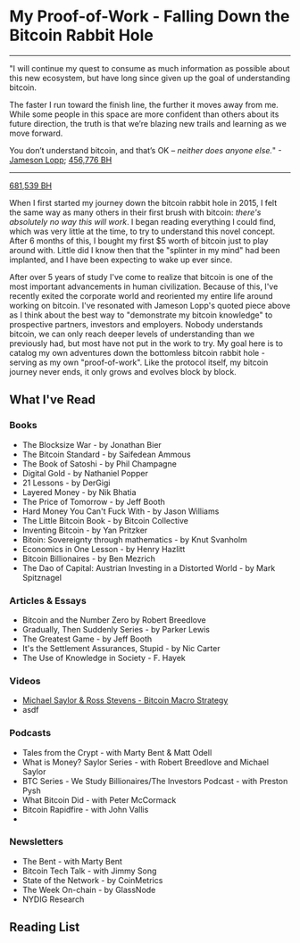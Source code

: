 # My Proof-of-Work - Falling Down the Bitcoin Rabbit Hole
***

"I will continue my quest to consume as much information as possible about this new ecosystem, but have long since given up the goal of understanding bitcoin.

The faster I run toward the finish line, the further it moves away from me. While some people in this space are more confident than others about its future direction, the truth is that we’re blazing new trails and learning as we move forward.  

You don’t understand bitcoin, and that’s OK – _neither does anyone else._" -[Jameson Lopp](https://www.coindesk.com/nobody-understands-bitcoin-thats-ok); [456,776 BH](https://blockstream.info/block/0000000000000000016827e9a4c094eb3f2d85ac18a85e05506e257b2daf8e1f)

***

[681,539 BH](https://blockstream.info/block/00000000000000000003145493db18ee69a7c3da96d32791fcc246452847caa3)

When I first started my journey down the bitcoin rabbit hole in 2015, I felt the same way as many others in their first brush with bitcoin: *_there's absolutely no way this will work_*.  I began reading everything I could find, which was very little at the time, to try to understand this novel concept.  After 6 months of this, I bought my first $5 worth of bitcoin just to play around with.  Little did I know then that the "splinter in my mind" had been implanted, and I have been expecting to wake up ever since.

After over 5 years of study I've come to realize that bitcoin is one of the most important advancements in human civilization.  Because of this, I've recently exited the corporate world and reoriented my entire life around working on bitcoin.  I've resonated with Jameson Lopp's quoted piece above as I think about the best way to "demonstrate my bitcoin knowledge" to prospective partners, investors and employers.  Nobody understands bitcoin, we can only reach deeper levels of understanding than we previously had, but most have not put in the work to try.  My goal here is to catalog my own adventures down the bottomless bitcoin rabbit hole - serving as my own "proof-of-work".  Like the protocol itself, my bitcoin journey never ends, it only grows and evolves block by block.

## What I've Read

### Books
* The Blocksize War - by Jonathan Bier
* The Bitcoin Standard - by Saifedean Ammous
* The Book of Satoshi - by Phil Champagne
* Digital Gold - by Nathaniel Popper
* 21 Lessons - by DerGigi
* Layered Money - by Nik Bhatia
* The Price of Tomorrow - by Jeff Booth
* Hard Money You Can't Fuck With - by Jason Williams
* The Little Bitcoin Book - by Bitcoin Collective
* Inventing Bitcoin - by Yan Pritzker
* Bitoin: Sovereignty through mathematics - by Knut Svanholm
* Economics in One Lesson - by Henry Hazlitt
* Bitcoin Billionaires - by Ben Mezrich
* The Dao of Capital: Austrian Investing in a Distorted World - by Mark Spitznagel

### Articles & Essays
* Bitcoin and the Number Zero by Robert Breedlove
* Gradually, Then Suddenly Series - by Parker Lewis
* The Greatest Game - by Jeff Booth
* It's the Settlement Assurances, Stupid - by Nic Carter
* The Use of Knowledge in Society - F. Hayek

### Videos
* [Michael Saylor & Ross Stevens - Bitcoin Macro Strategy](https://youtu.be/NoobUKNttmw)
* asdf

### Podcasts
* Tales from the Crypt - with Marty Bent & Matt Odell
* What is Money? Saylor Series - with Robert Breedlove and Michael Saylor
* BTC Series - We Study Billionaires/The Investors Podcast - with Preston Pysh
* What Bitcoin Did - with Peter McCormack
* Bitcoin Rapidfire - with John Vallis
* 

### Newsletters
* The Bent - with Marty Bent
* Bitcoin Tech Talk - with Jimmy Song
* State of the Network - by CoinMetrics
* The Week On-chain - by GlassNode
* NYDIG Research

## Reading List
